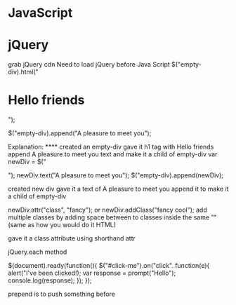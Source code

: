 # JavaScript
# jQuery
grab jQuery cdn
Need to load jQuery before Java Script
$("empty-div).html("<h1>Hello friends</h1>");

$("empty-div).append("A pleasure to meet you");

Explanation: ****
created an empty-div
gave it h1 tag with Hello friends
append A pleasure to meet you text and make it a child of empty-div
var newDiv = $("<div>");
newDiv.text("A pleasure to meet you");
$("empty-div).append(newDiv);

created new div
gave it a text of A pleasure to meet you
append it to make it a child of empty-div

newDiv.attr("class", "fancy");
or
newDiv.addClass("fancy cool");
add multiple classes by adding space between to classes inside the same ""(same as how you would do it HTML)

gave it a class attribute using shorthand attr

jQuery.each method

$(document).ready(function(){
  $("#click-me").on("click". function(e){
    alert("I've been clicked!);
    var response = prompt("Hello");
    console.log(response);
  });
});


prepend is to push something before
